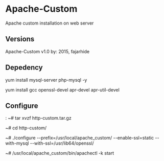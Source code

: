 Apache-Custom 
=============

Apache custom installation on web server

Versions
--------

Apache-Custom v1.0 by: 2015, fajarhide

Depedency
---------

yum install mysql-server php-mysql -y

yum install gcc openssl-devel apr-devel apr-util-devel

Configure
---------

:
~# tar xvzf http-custom.tar.gz

~# cd http-custom/

~# ./configure --prefix=/usr/local/apache_custom/ --enable-ssl=static --with-mysql --with-ssl=/usr/lib64/openssl/

~# /usr/local/apache_custom/bin/apachectl -k start

